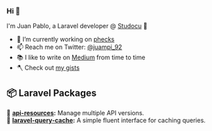### Hi 👋

I'm Juan Pablo, a Laravel developer @ [Studocu](https://www.studocu.com/) 👋

- 🔨 I’m currently working on [phecks](https://github.com/juampi92/phecks)
- 📫 Reach me on Twitter: [@juampi_92](https://twitter.com/juampi_92)
- 📚 I like to write on [Medium](https://juampi92.medium.com/) from time to time
- 🪓 Check out [my gists](https://gist.github.com/juampi92)

## 📦 Laravel Packages

📕 **[api-resources](https://github.com/juampi92/api-resources):** Manage multiple API versions.</br>
📕 **[laravel-query-cache](https://github.com/juampi92/laravel-query-cache):** A simple fluent interface for caching queries.
